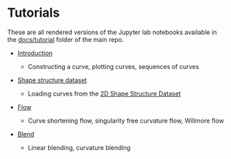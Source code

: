 # Tutorials

These are all rendered versions of the Jupyter lab notebooks available in the [docs/tutorial](
https://github.com/darikg/curvey/tree/main/docs/tutorial) folder of the main repo.

- [Introduction](introduction.ipynb)
    - Constructing a curve, plotting curves, sequences of curves

- [Shape structure dataset](shape_structure_dataset.ipynb)
    - Loading curves from the [2D Shape Structure Dataset](https://2dshapesstructure.github.io/index.html)

- [Flow](flow.ipynb)
    - Curve shortening flow, singularity free curvature flow, Willmore flow

- [Blend](blend.ipynb)
    - Linear blending, curvature blending
